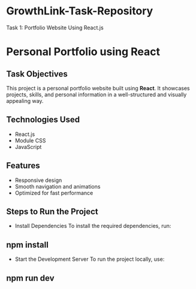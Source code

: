 # GrowthLink-Task-Repository
Task 1: Portfolio Website Using React.js
# Personal Portfolio using React

## Task Objectives
This project is a personal portfolio website built using **React**. It showcases projects, skills, and personal information in a well-structured and visually appealing way.

## Technologies Used
- React.js
- Module CSS
- JavaScript

## Features
- Responsive design
- Smooth navigation and animations
- Optimized for fast performance

## Steps to Run the Project

- Install Dependencies
To install the required dependencies, run:
 ##  **npm install**
- Start the Development Server
To run the project locally, use:
##   **npm run dev**
  
